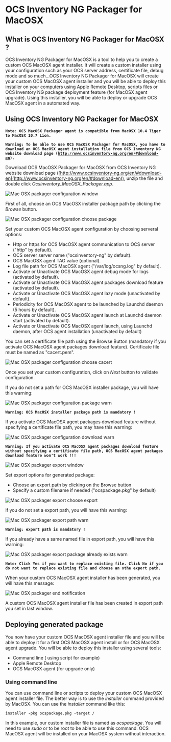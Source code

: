 # OCS Inventory NG Packager for MacOSX

## What is OCS Inventory NG Packager for MacOSX ?

OCS Inventory NG Packager for MacOSX is a tool to help you to create a custom OCS MacOSX agent installer.
It will create a custom installer using your configuration such as your OCS server address,
certificate file, debug mode and so much...OCS Inventory NG Packager for MacOSX will create your custom
OCS MacOSX agent installer and you will be able to deploy this installer on your computers using
Apple Remote Desktop, scripts files or OCS Inventory NG package deployment feature (for MacOSX agent upgrade).
Using this installer, you will be able to deploy or upgrade OCS MacOSX agent in a automated way.

## Using OCS Inventory NG Packager for MacOSX

**`Note: OCS MacOSX Packager agent is compatible from MacOSX 10.4 Tiger to MacOSX 10.7 Lion.`**

**`Warning: To be able to use OCS MacOSX Packager for MacOSX, you have to download an OCS MacOSX agent
installation file from OCS Inventory NG website download page
(`[`http://www.ocsinventory-ng.org/en/#download-en`](http://www.ocsinventory-ng.org/en/#download-en)`).`**

Download OCS MacOSX Packager for MacOSX from OCS Inventory NG website download page
([http://www.ocsinventory-ng.org/en/#download-en](http://www.ocsinventory-ng.org/en/#download-en)),
unzip the file and double click _Ocsinventory_MacOSX_Packager.app_.

![Mac OSX packager configuration window](../../img/agent/macOS/packager/configuration_window.png)

First of all, choose an OCS MacOSX installer package path by clicking the _Browse_ button.

![Mac OSX packager configuration choose package](../../img/agent/macOS/packager/configuration_choose_package.png)

Set your custom OCS MacOSX agent configuration by choosing serveral options:

* Http or https for OCS MacOSX agent communication to OCS server ("http" by default).
* OCS server server name ("ocsinventory-ng" by default).
* OCS MacOSX agent TAG value (optional).
* Log file path for OCS MacOSX agent ("/var/log/ocsng.log" by default).
* Activate or Unactivate OCS MacOSX agent debug mode for logs (activated by default).
* Activate or Unactivate OCS MacOSX agent packages download feature (activated by default).
* Activate or Unactivate OCS MacOSX agent lazy mode (unactivated by default).
* Periodicity for OCS MacOSX agent to be launched by Launchd daemon (5 hours by default).
* Activate or Unactivate OCS MacOSX agent launch at Launchd daemon start (activated by default).
* Activate or Unactivate OCS MacOSX agent launch, using Launchd daemon, after OCS agent installation
(unactivated by default)

You can set a certificate file path using the Browse Button (mandatory if you activate OCS MacOSX
agent packages download feature). Certificate file must be named as "cacert.pem".

![Mac OSX packager configuration choose cacert](../../img/agent/macOS/packager/configuration_choose_cacert.png)

Once you set your custom configuration, click on _Next_ button to validate configuration.

If you do not set a path for OCS MacOSX installer package, you will have this warning:

![Mac OSX packager configuration package warn](../../img/agent/macOS/packager/configuration_package_warn.png)

**`Warning: OCS MacOSX installer package path is mandatory !`**

If you activate OCS MacOSX agent packages download feature without specifying a certificate file path,
you may have this warning:

![Mac OSX packager configuration download warn](../../img/agent/macOS/packager/configuration_download_warn.png)

**`Warning: If you activate OCS MacOSX agent packages download feature without specifying a certificate
file path, OCS MacOSX agent packages download feature won't work !!!`**

![Mac OSX packager export window](../../img/agent/macOS/packager/export_window.png)

Set export options for generated package:

* Choose an export path by clicking on the Browse button
* Specify a custom filename if needed ("ocspackage.pkg" by default)

![Mac OSX packager export choose export](../../img/agent/macOS/packager/export_choose_export.png)

If you do not set a export path, you will have this warning:

![Mac OSX packager export path warn](../../img/agent/macOS/packager/export_path_warn.png)

**`Warning: export path is mandatory !`**

If you already have a same named file in export path, you will have this warning:

![Mac OSX packager export package already exists warn](../../img/agent/macOS/packager/export_package_already_exists_warn.png)

**`Note: Click Yes if you want to replace existing file. Click No if you do not want to replace existing
file and choose an othe export path.`**

When your custom OCS MacOSX agent installer has been generated, you will have this message:

![Mac OSX packager end notification](../../img/agent/macOS/packager/end_notification.png)

A custom OCS MacOSX agent installer file has been created in export path you set in last window.

## Deploying generated package

You now have your custom OCS MacOSX agent installer file and you will be able to deploy it for a
first OCS MacOSX agent install or for OCS MacOSX agent upgrade. You will be able to deploy this
installer using several tools:

* Command line ( using script for example)
* Apple Remote Desktop
* OCS MacOSX agent (for upgrade only)

### **Using command line**

You can use command line or scripts to deploy your custom OCS MacOSX agent installer file. The better way
is to use the _installer_ command provided by MacOSX. You can use the _installer_ command like this:

    installer -pkg ocspackage.pkg -target /

In this example, our custom installer file is named as _ocspackage_. You will need to use _sudo_
or to be root to be able to use this command. OCS MacOSX agent will be installed on your MacOSX
system without interaction.
